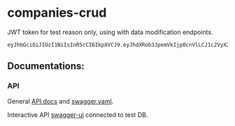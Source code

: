 # companies-crud

JWT token for test reason only, using with data modification endpoints.

```
eyJhbGciOiJIUzI1NiIsInR5cCI6IkpXVCJ9.eyJhdXRob3JpemVkIjp0cnVlLCJ1c2VyX2lkIjoyM30.Dqgj8BjSCkcIJbYEC6FpOv40kD7JVxIp8tL9L41FPbY
```

## Documentations:

### API

General [API docs](api/docs/swagger.md) and [swagger.yaml](api/docs/swagger.yaml).

Interactive API [swagger-ui](http://35.222.214.158/docs/) connected to test DB.
